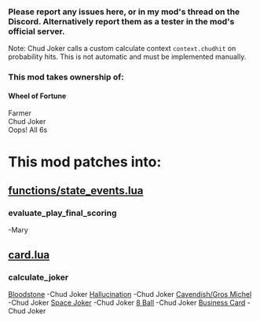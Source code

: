 ### Please report any issues here, or in my mod's thread on the Discord. Alternatively report them as a tester in the mod's official server.


Note: Chud Joker calls a custom calculate context `context.chudhit` on probability hits. This is not automatic and must be implemented manually.

### This mod takes ownership of:
#### Wheel of Fortune
Farmer\
Chud Joker\
Oops! All 6s


# This mod patches into:
## <ins>functions/state_events.lua</ins>
### evaluate_play_final_scoring 
-Mary

## <ins>card.lua</ins>
### calculate_joker
<ins>Bloodstone</ins>
-Chud Joker
<ins>Hallucination</ins>
-Chud Joker
<ins>Cavendish/Gros Michel</ins>
-Chud Joker
<ins>Space Joker</ins>
-Chud Joker
<ins>8 Ball</ins>
-Chud Joker
<ins>Business Card</ins>
-Chud Joker